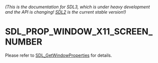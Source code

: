 ###### (This is the documentation for SDL3, which is under heavy development and the API is changing! [SDL2](https://wiki.libsdl.org/SDL2/) is the current stable version!)
# SDL_PROP_WINDOW_X11_SCREEN_NUMBER

Please refer to [SDL_GetWindowProperties](SDL_GetWindowProperties) for details.

